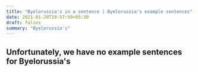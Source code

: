 ```yaml
---
title: "Byelorussia's in a sentence | Byelorussia's example sentences"
date: 2021-01-20T19:57:50+05:30
draft: falses
summary: "Byelorussia's"
---
```

## Unfortunately, we have no example sentences for Byelorussia's                 
